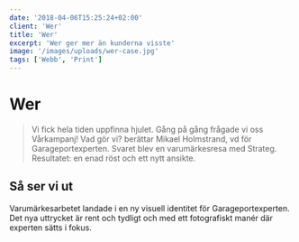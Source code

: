 ```yaml
---
date: '2018-04-06T15:25:24+02:00'
client: 'Wer'
title: 'Wer'
excerpt: 'Wer ger mer än kunderna visste'
image: '/images/uploads/wer-case.jpg'
tags: ['Webb', 'Print']
---
```


# Wer

> Vi fick hela tiden uppfinna hjulet. Gång på gång frågade vi oss Vårkampanj! Vad gör vi? berättar Mikael Holmstrand, vd för Garageportexperten. Svaret blev en varumärkesresa med Strateg. Resultatet: en enad röst och ett nytt ansikte.

## Så ser vi ut

Varumärkesarbetet landade i en ny visuell identitet för Garageportexperten. Det nya uttrycket är rent och tydligt och med ett fotografiskt manér där experten sätts i fokus.
